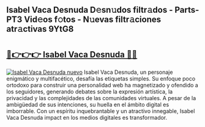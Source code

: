 ## Isabel Vaca Desnuda D𝚎sn𝚞dos filtr𝚊dos - Parts-PT3 Vid𝚎os f𝚘tos - N𝚞evas filtr𝚊ciones atr𝚊ctivas 9YtG8

# <h2><a href="http://mb1dwmm.tromn.icu/?c=Isabel+Vaca+Desnuda">🔗👉👉👉 Isabel Vaca Desnuda 🔗🔗</a></h2>

[![Isabel Vaca Desnuda nuevo](https://i.imgur.com/pEAQMta.gif)](http://mb1dwmm.tromn.icu/?c=Isabel+Vaca+Desnuda)
Isabel Vaca Desnuda, un personaje enigmático y multifacético, desafía las etiquetas simples. Su enfoque poco ortodoxo para construir una personalidad web ha magnetizado y ofendido a los seguidores, generando debates sobre la expresión artística, la privacidad y las complejidades de las comunidades virtuales. A pesar de la ambigüedad de sus intenciones, su huella en el ámbito digital es imborrable. Con un espíritu inquebrantable y un atractivo innegable, Isabel Vaca Desnuda impact en los medios digitales es transformador.
